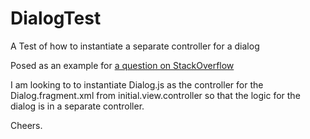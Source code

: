 DialogTest
==========

A Test of how to instantiate a separate controller for a dialog


Posed as an example for [a question on StackOverflow](http://stackoverflow.com/questions/27095330/pass-another-contraller-when-instantiating-a-fragment-in-sapui5)

I am looking to to instantiate Dialog.js as the controller for the Dialog.fragment.xml from initial.view.controller so that the logic for the dialog is in a separate controller.

Cheers.
